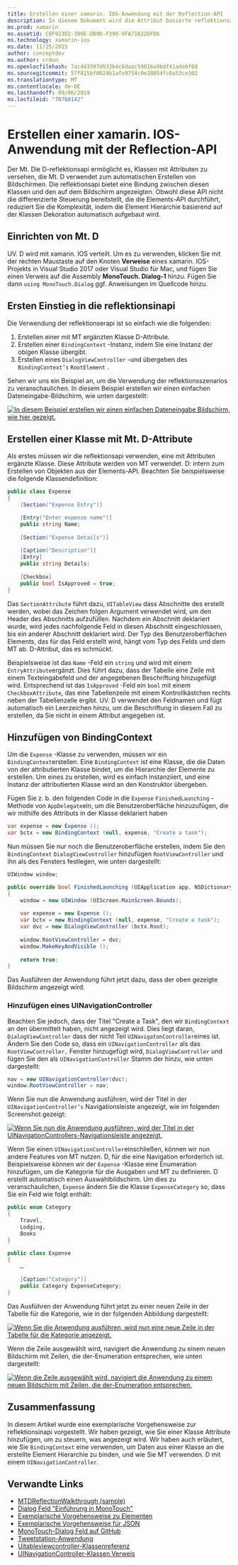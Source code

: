 ```yaml
---
title: Erstellen einer xamarin. IOS-Anwendung mit der Reflection-API
description: In diesem Dokument wird die Attribut basierte reflektionsapi MonoTouch. Dialog beschrieben, die eine Benutzeroberfläche basierend auf Klassen erstellt, die mit Attributen versehen sind.
ms.prod: xamarin
ms.assetid: C0F923D2-300E-DB9D-F390-9FA71B22DFD6
ms.technology: xamarin-ios
ms.date: 11/25/2015
author: conceptdev
ms.author: crdun
ms.openlocfilehash: 7acd43597d033b4c6daac59016a9bdf41ade6f68
ms.sourcegitcommit: 57f815bf0024b1afe9754c0e28054fc0a53ce302
ms.translationtype: MT
ms.contentlocale: de-DE
ms.lasthandoff: 09/06/2019
ms.locfileid: "70768142"
---
```

# <a name="creating-a-xamarinios-application-using-the-reflection-api"></a>Erstellen einer xamarin. IOS-Anwendung mit der Reflection-API

Der Mt. Die D-reflektionsapi ermöglicht es, Klassen mit Attributen zu versehen, die Mt. D verwendet zum automatischen Erstellen von Bildschirmen. Die reflektionsapi bietet eine Bindung zwischen diesen Klassen und den auf dem Bildschirm angezeigten. Obwohl diese API nicht die differenzierte Steuerung bereitstellt, die die Elements-API durchführt, reduziert Sie die Komplexität, indem die Element Hierarchie basierend auf der Klassen Dekoration automatisch aufgebaut wird.

## <a name="setting-up-mtd"></a>Einrichten von Mt. D

UV. D wird mit xamarin. IOS verteilt. Um es zu verwenden, klicken Sie mit der rechten Maustaste auf den Knoten **Verweise** eines xamarin. IOS-Projekts in Visual Studio 2017 oder Visual Studio für Mac, und fügen Sie einen Verweis auf die Assembly **MonoTouch. Dialog-1** hinzu. Fügen Sie dann `using MonoTouch.Dialog` ggf. Anweisungen im Quellcode hinzu.

## <a name="getting-started-with-the-reflection-api"></a>Ersten Einstieg in die reflektionsinapi

Die Verwendung der reflektionserapi ist so einfach wie die folgenden:

1. Erstellen einer mit MT ergänzten Klasse D-Attribute.
1. Erstellen einer `BindingContext` -Instanz, indem Sie eine Instanz der obigen Klasse übergibt. 
1. Erstellen eines `DialogViewController` -und übergeben des `BindingContext’s` `RootElement` . 

Sehen wir uns ein Beispiel an, um die Verwendung der reflektionsszenarios zu veranschaulichen. In diesem Beispiel erstellen wir einen einfachen Dateneingabe-Bildschirm, wie unten dargestellt:

 [![](reflection-api-walkthrough-images/01-expense-entry.png "In diesem Beispiel erstellen wir einen einfachen Dateneingabe Bildschirm, wie hier gezeigt.")](reflection-api-walkthrough-images/01-expense-entry.png#lightbox)

## <a name="creating-a-class-with-mtd-attributes"></a>Erstellen einer Klasse mit Mt. D-Attribute

Als erstes müssen wir die reflektionsapi verwenden, eine mit Attributen ergänzte Klasse. Diese Attribute werden von MT verwendet. D: intern zum Erstellen von Objekten aus der Elements-API. Beachten Sie beispielsweise die folgende Klassendefinition:

```csharp
public class Expense
{
    [Section("Expense Entry")]

    [Entry("Enter expense name")]
    public string Name;
        
    [Section("Expense Details")]
  
    [Caption("Description")]
    [Entry]
    public string Details;
        
    [Checkbox]
    public bool IsApproved = true;
}
```

Das `SectionAttribute` führt dazu, `UITableView` dass Abschnitte des erstellt werden, wobei das Zeichen folgen Argument verwendet wird, um den Header des Abschnitts aufzufüllen. Nachdem ein Abschnitt deklariert wurde, wird jedes nachfolgende Feld in diesen Abschnitt eingeschlossen, bis ein anderer Abschnitt deklariert wird.
Der Typ des Benutzeroberflächen Elements, das für das Feld erstellt wird, hängt vom Typ des Felds und dem MT ab. D-Attribut, das es schmückt.

Beispielsweise ist das `Name` -Feld ein `string` und wird mit einem `EntryAttribute`ergänzt. Dies führt dazu, dass der Tabelle eine Zeile mit einem Texteingabefeld und der angegebenen Beschriftung hinzugefügt wird. Entsprechend ist das `IsApproved` -Feld ein `bool` mit einem `CheckboxAttribute`, das eine Tabellenzeile mit einem Kontrollkästchen rechts neben der Tabellenzelle ergibt. UV. D verwendet den Feldnamen und fügt automatisch ein Leerzeichen hinzu, um die Beschriftung in diesem Fall zu erstellen, da Sie nicht in einem Attribut angegeben ist.

## <a name="adding-the-bindingcontext"></a>Hinzufügen von BindingContext

Um die `Expense` -Klasse zu verwenden, müssen wir ein `BindingContext`erstellen. Eine `BindingContext` ist eine Klasse, die die Daten von der attributierten Klasse bindet, um die Hierarchie der Elemente zu erstellen. Um eines zu erstellen, wird es einfach instanziiert, und eine Instanz der attributierten Klasse wird an den Konstruktor übergeben.

Fügen Sie z. b. den folgenden Code in die `Expense` `FinishedLaunching` -Methode von `AppDelegate`ein, um die Benutzeroberfläche hinzuzufügen, die wir mithilfe des Attributs in der Klasse deklariert haben

```csharp
var expense = new Expense ();
var bctx = new BindingContext (null, expense, "Create a task");
```

Nun müssen Sie nur noch die Benutzeroberfläche erstellen, indem Sie den `BindingContext` `DialogViewController` hinzufügen `RootViewController` und ihn als des Fensters festlegen, wie unten dargestellt:

```csharp
UIWindow window;

public override bool FinishedLaunching (UIApplication app, NSDictionary options)
{   
    window = new UIWindow (UIScreen.MainScreen.Bounds);
            
    var expense = new Expense ();
    var bctx = new BindingContext (null, expense, "Create a task");
    var dvc = new DialogViewController (bctx.Root);
            
    window.RootViewController = dvc;
    window.MakeKeyAndVisible ();
            
    return true;
}
```

Das Ausführen der Anwendung führt jetzt dazu, dass der oben gezeigte Bildschirm angezeigt wird.

### <a name="adding-a-uinavigationcontroller"></a>Hinzufügen eines UINavigationController

Beachten Sie jedoch, dass der Titel "Create a Task", den wir `BindingContext` an den übermittelt haben, nicht angezeigt wird. Dies liegt daran, `DialogViewController` dass der nicht Teil `UINavigatonController`eines ist. Ändern Sie den Code so, dass ein `UINavigationController` als das `RootViewController,` Fenster hinzugefügt wird, `DialogViewController` und fügen Sie den als `UINavigationController` Stamm der hinzu, wie unten dargestellt:

```csharp
nav = new UINavigationController(dvc);
window.RootViewController = nav;
```

Wenn Sie nun die Anwendung ausführen, wird der Titel in der `UINavigationController’s` Navigationsleiste angezeigt, wie im folgenden Screenshot gezeigt:

 [![](reflection-api-walkthrough-images/02-create-task.png "Wenn Sie nun die Anwendung ausführen, wird der Titel in der UINavigationControllers-Navigationsleiste angezeigt.")](reflection-api-walkthrough-images/02-create-task.png#lightbox)

Wenn Sie einen `UINavigationController`einschließen, können wir nun andere Features von MT nutzen. D, für die eine Navigation erforderlich ist. Beispielsweise können wir der `Expense` -Klasse eine Enumeration hinzufügen, um die Kategorie für die Ausgaben und MT zu definieren. D erstellt automatisch einen Auswahlbildschirm. Um dies zu veranschaulichen, `Expense` ändern Sie die Klasse `ExpenseCategory` so, dass Sie ein Feld wie folgt enthält:

```csharp
public enum Category
{
    Travel,
    Lodging,
    Books
}
        
public class Expense
{
    …

    [Caption("Category")]
    public Category ExpenseCategory;
}
```

Das Ausführen der Anwendung führt jetzt zu einer neuen Zeile in der Tabelle für die Kategorie, wie in der folgenden Abbildung dargestellt:

 [![](reflection-api-walkthrough-images/03-set-details.png "Wenn Sie die Anwendung ausführen, wird nun eine neue Zeile in der Tabelle für die Kategorie angezeigt.")](reflection-api-walkthrough-images/03-set-details.png#lightbox)

Wenn die Zeile ausgewählt wird, navigiert die Anwendung zu einem neuen Bildschirm mit Zeilen, die der-Enumeration entsprechen, wie unten dargestellt:

 [![](reflection-api-walkthrough-images/04-set-category.png "Wenn die Zeile ausgewählt wird, navigiert die Anwendung zu einem neuen Bildschirm mit Zeilen, die der-Enumeration entsprechen.")](reflection-api-walkthrough-images/04-set-category.png#lightbox)

 <a name="Summary" />

## <a name="summary"></a>Zusammenfassung

In diesem Artikel wurde eine exemplarische Vorgehensweise zur reflektionsinapi vorgestellt. Wir haben gezeigt, wie Sie einer Klasse Attribute hinzufügen, um zu steuern, was angezeigt wird. Wir haben auch erläutert, wie Sie `BindingContext` eine verwenden, um Daten aus einer Klasse an die erstellte Element Hierarchie zu binden, und wie Sie MT verwenden. D mit einem `UINavigationController`.

## <a name="related-links"></a>Verwandte Links

- [MTDReflectionWalkthrough (sample)](https://docs.microsoft.com/samples/xamarin/ios-samples/mtdreflectionwalkthrough)
- [Dialog Feld "Einführung in MonoTouch"](~/ios/user-interface/monotouch.dialog/index.md)
- [Exemplarische Vorgehensweise zu Elementen](~/ios/user-interface/monotouch.dialog/elements-api-walkthrough.md)
- [Exemplarische Vorgehensweise für JSON](~/ios/user-interface/monotouch.dialog/monotouch.dialog-json-markup.md)
- [MonoTouch-Dialog Feld auf GitHub](https://github.com/migueldeicaza/MonoTouch.Dialog)
- [Tweetstation-Anwendung](https://github.com/migueldeicaza/TweetStation)
- [Uitableviewcontroller-Klassenreferenz](https://developer.apple.com/library/ios/#DOCUMENTATION/UIKit/Reference/UITableViewController_Class/Reference/Reference.html)
- [UINavigationController-Klassen Verweis](https://developer.apple.com/library/ios/#documentation/UIKit/Reference/UINavigationController_Class/Reference/Reference.html)
